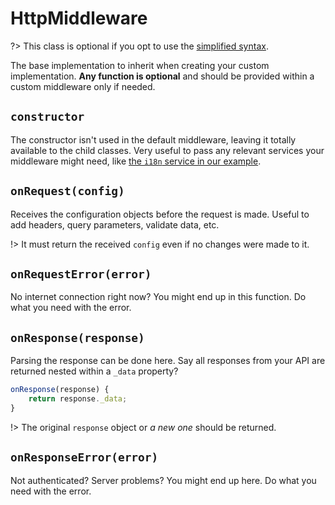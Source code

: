 # HttpMiddleware

?> This class is optional if you opt to use the [simplified syntax](simplified-syntax.md).

The base implementation to inherit when creating your custom implementation. **Any function is optional** and should be provided within a custom middleware only if needed.

## `constructor`

The constructor isn't used in the default middleware, leaving it totally available to the child classes. Very useful to pass any relevant services your middleware might need, like [the `i18n` service in our example](examples/locale-middleware.md).

## `onRequest(config)`

Receives the configuration objects before the request is made. Useful to add headers, query parameters, validate data, etc.

!> It must return the received `config` even if no changes were made to it.

## `onRequestError(error)`

No internet connection right now? You might end up in this function. Do what you need with the error.

## `onResponse(response)`

Parsing the response can be done here. Say all responses from your API are returned nested within a `_data` property?

```javascript
onResponse(response) {
    return response._data;
}
```

!> The original `response` object or _a new one_ should be returned.

## `onResponseError(error)`

Not authenticated? Server problems? You might end up here. Do what you need with the error.
